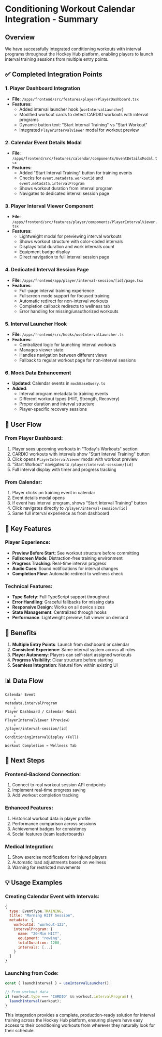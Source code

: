 # Conditioning Workout Calendar Integration - Summary

## Overview
We have successfully integrated conditioning workouts with interval programs throughout the Hockey Hub platform, enabling players to launch interval training sessions from multiple entry points.

## ✅ Completed Integration Points

### 1. **Player Dashboard Integration**
- **File**: `/apps/frontend/src/features/player/PlayerDashboard.tsx`
- **Features**:
  - Added interval launcher hook (`useIntervalLauncher`)
  - Modified workout cards to detect CARDIO workouts with interval programs
  - Dynamic button text: "Start Interval Training" vs "Start Workout"
  - Integrated `PlayerIntervalViewer` modal for workout preview

### 2. **Calendar Event Details Modal**
- **File**: `/apps/frontend/src/features/calendar/components/EventDetailsModal.tsx`
- **Features**:
  - Added "Start Interval Training" button for training events
  - Checks for `event.metadata.workoutId` and `event.metadata.intervalProgram`
  - Shows workout duration from interval program
  - Navigates to dedicated interval session page

### 3. **Player Interval Viewer Component**
- **File**: `/apps/frontend/src/features/player/components/PlayerIntervalViewer.tsx`
- **Features**:
  - Lightweight modal for previewing interval workouts
  - Shows workout structure with color-coded intervals
  - Displays total duration and work intervals count
  - Equipment badge display
  - Direct navigation to full interval session page

### 4. **Dedicated Interval Session Page**
- **File**: `/apps/frontend/app/player/interval-session/[id]/page.tsx`
- **Features**:
  - Full-page interval training experience
  - Fullscreen mode support for focused training
  - Automatic redirect for non-interval workouts
  - Completion callback redirects to wellness tab
  - Error handling for missing/unauthorized workouts

### 5. **Interval Launcher Hook**
- **File**: `/apps/frontend/src/hooks/useIntervalLauncher.ts`
- **Features**:
  - Centralized logic for launching interval workouts
  - Manages viewer state
  - Handles navigation between different views
  - Fallback to regular workout page for non-interval sessions

### 6. **Mock Data Enhancement**
- **Updated**: Calendar events in `mockBaseQuery.ts`
- **Added**:
  - Interval program metadata to training events
  - Different workout types (HIIT, Strength, Recovery)
  - Proper duration and interval structure
  - Player-specific recovery sessions

## 🔄 User Flow

### From Player Dashboard:
1. Player sees upcoming workouts in "Today's Workouts" section
2. CARDIO workouts with intervals show "Start Interval Training" button
3. Click opens `PlayerIntervalViewer` modal with workout preview
4. "Start Workout" navigates to `/player/interval-session/[id]`
5. Full interval display with timer and progress tracking

### From Calendar:
1. Player clicks on training event in calendar
2. Event details modal opens
3. If event has interval program, shows "Start Interval Training" button
4. Click navigates directly to `/player/interval-session/[id]`
5. Same full interval experience as from dashboard

## 📱 Key Features

### Player Experience:
- **Preview Before Start**: See workout structure before committing
- **Fullscreen Mode**: Distraction-free training environment
- **Progress Tracking**: Real-time interval progress
- **Audio Cues**: Sound notifications for interval changes
- **Completion Flow**: Automatic redirect to wellness check

### Technical Features:
- **Type Safety**: Full TypeScript support throughout
- **Error Handling**: Graceful fallbacks for missing data
- **Responsive Design**: Works on all device sizes
- **State Management**: Centralized through hooks
- **Performance**: Lightweight preview, full viewer on demand

## 🎯 Benefits

1. **Multiple Entry Points**: Launch from dashboard or calendar
2. **Consistent Experience**: Same interval system across all roles
3. **Player Autonomy**: Players can self-start assigned workouts
4. **Progress Visibility**: Clear structure before starting
5. **Seamless Integration**: Natural flow within existing UI

## 📊 Data Flow

```
Calendar Event
    ↓
metadata.intervalProgram
    ↓
Player Dashboard / Calendar Modal
    ↓
PlayerIntervalViewer (Preview)
    ↓
/player/interval-session/[id]
    ↓
ConditioningIntervalDisplay (Full)
    ↓
Workout Completion → Wellness Tab
```

## 🚀 Next Steps

### Frontend-Backend Connection:
1. Connect to real workout session API endpoints
2. Implement real-time progress saving
3. Add workout completion tracking

### Enhanced Features:
1. Historical workout data in player profile
2. Performance comparison across sessions
3. Achievement badges for consistency
4. Social features (team leaderboards)

### Medical Integration:
1. Show exercise modifications for injured players
2. Automatic load adjustments based on wellness
3. Warning for restricted movements

## 💡 Usage Examples

### Creating Calendar Event with Intervals:
```javascript
{
  type: EventType.TRAINING,
  title: "Morning HIIT Session",
  metadata: {
    workoutId: "workout-123",
    intervalProgram: {
      name: "20-Min HIIT",
      equipment: "rowing",
      totalDuration: 1200,
      intervals: [...]
    }
  }
}
```

### Launching from Code:
```javascript
const { launchInterval } = useIntervalLauncher();

// From workout data
if (workout.type === 'CARDIO' && workout.intervalProgram) {
  launchInterval(workout);
}
```

This integration provides a complete, production-ready solution for interval training across the Hockey Hub platform, ensuring players have easy access to their conditioning workouts from wherever they naturally look for their schedule.